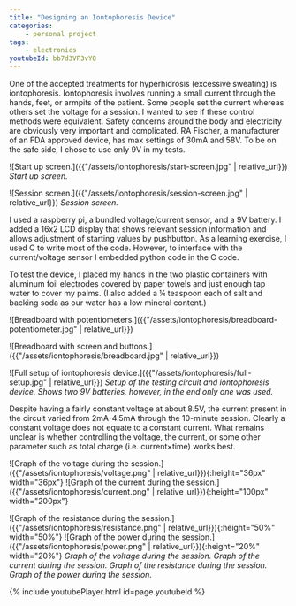 ```yaml
---
title: "Designing an Iontophoresis Device"
categories:
    - personal project
tags:
    - electronics
youtubeId: bb7d3VP3vYQ
---
```


One of the accepted treatments for hyperhidrosis (excessive sweating) is iontophoresis. Iontophoresis involves running a small current through the hands, feet, or armpits of the patient. Some people set the current whereas others set the voltage for a session. I wanted to see if these control methods were equivalent. Safety concerns around the body and electricity are obviously very important and complicated. RA Fischer, a manufacturer of an FDA approved device, has max settings of 30mA and 58V. To be on the safe side, I chose to use only 9V in my tests.

![Start up screen.]({{"/assets/iontophoresis/start-screen.jpg" | relative_url}})
*Start up screen.*

![Session screen.]({{"/assets/iontophoresis/session-screen.jpg" | relative_url}})
*Session screen.*

I used a raspberry pi, a bundled voltage/current sensor, and a 9V battery. I added a 16x2 LCD display that shows relevant session information and allows adjustment of starting values by pushbutton. As a learning exercise, I used C to write most of the code. However, to interface with the current/voltage sensor I embedded python code in the C code.

To test the device, I placed my hands in the two plastic containers with aluminum foil electrodes covered by paper towels and just enough tap water to cover my palms. (I also added a ¼ teaspoon each of salt and backing soda as our water has a low mineral content.)

![Breadboard with potentiometers.]({{"/assets/iontophoresis/breadboard-potentiometer.jpg" | relative_url}})

![Breadboard with screen and buttons.]({{"/assets/iontophoresis/breadboard.jpg" | relative_url}})

![Full setup of iontophoresis device.]({{"/assets/iontophoresis/full-setup.jpg" | relative_url}})
*Setup of the testing circuit and iontophoresis device.  Shows two 9V batteries, however, in the end only one was used.*

Despite having a fairly constant voltage at about 8.5V, the current present in the circuit varied from 2mA-4.5mA through the 10-minute session. Clearly a constant voltage does not equate to a constant current.  What remains unclear is whether controlling the voltage, the current, or some other parameter such as total charge (i.e. current×time) works best.

![Graph of the voltage during the session.]({{"/assets/iontophoresis/voltage.png" | relative_url}}){:height="36px" width="36px"}    ![Graph of the current during the session.]({{"/assets/iontophoresis/current.png" | relative_url}}){:height="100px" width="200px"}

![Graph of the resistance during the session.]({{"/assets/iontophoresis/resistance.png" | relative_url}}){:height="50%" width="50%"}    ![Graph of the power during the session.]({{"/assets/iontophoresis/power.png" | relative_url}}){:height="20%" width="20%"}
*Graph of the voltage during the session.*
*Graph of the current during the session.*
*Graph of the resistance during the session.*
*Graph of the power during the session.*

{% include youtubePlayer.html id=page.youtubeId %}